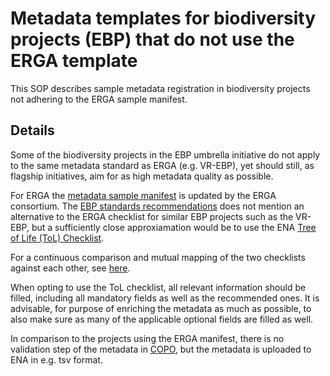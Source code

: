 # Metadata templates for biodiversity projects (EBP) that do not use the ERGA template

This SOP describes sample metadata registration in biodiversity projects not adhering to the ERGA sample manifest. 

## Details

Some of the biodiversity projects in the EBP umbrella initiative do not apply to the same metadata standard as ERGA (e.g. VR-EBP), yet should still, as flagship initiatives, aim for as high metadata quality as possible.

For ERGA the [metadata sample manifest](https://github.com/ERGA-consortium/ERGA-sample-manifest) is updated by the ERGA consortium. The [EBP standards recommendations](https://www.pnas.org/doi/10.1073/pnas.2115639118) does not mention an alternative to the ERGA checklist for similar EBP projects such as the VR-EBP, but a sufficiently close approxiamation would be to use the ENA [Tree of Life (ToL) Checklist](https://www.sanger.ac.uk/programme/tree-of-life/). 

For a continuous comparison and mutual mapping of the two checklists against each other, see [here](https://docs.google.com/spreadsheets/d/1DVNLfth_ve9l_s0UkyigOEyot4GHhO87KV0jAUYPhhY/edit#gid=0).

When opting to use the ToL checklist, all relevant information should be filled, including all mandatory fields as well as the recommended ones. It is advisable, for purpose of enriching the metadata as much as possible, to also make sure as many of the applicable optional fields are filled as well. 

In comparison to the projects using the ERGA manifest, there is no validation step of the metadata in [COPO](https://copo-project.org/), but the metadata is uploaded to ENA in e.g. tsv format.